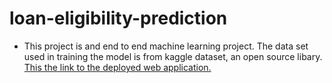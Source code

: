 # loan-eligibility-prediction
* This project is and end to end machine learning project. The data set used in training the model is from kaggle dataset, an open source libary.
[This the link to the deployed web application.](https://kehindebabawale-loan-eligibity-prediction-app-210jyj.streamlit.app/)
